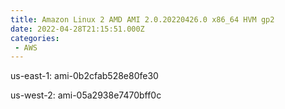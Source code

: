 ```yaml
---
title: Amazon Linux 2 AMD AMI 2.0.20220426.0 x86_64 HVM gp2
date: 2022-04-28T21:15:51.000Z
categories:
 - AWS
---
```


us-east-1: ami-0b2cfab528e80fe30

us-west-2: ami-05a2938e7470bff0c

